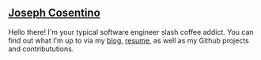## [Joseph Cosentino](https://josephcosentino.me)

Hello there! I'm your typical software engineer slash coffee addict. 
You can find out what I'm up to via my [blog](https://josephcosentino.me/posts), [resume](https://josephcosentino.me/resume), as well as my Github projects and contribututions.
